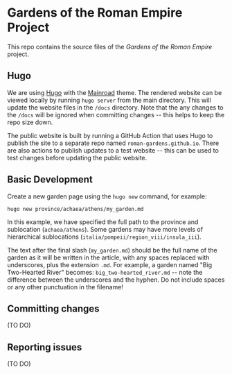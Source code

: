 # Gardens of the Roman Empire Project

This repo contains the source files of the *Gardens of the Roman Empire* project.


## Hugo

We are using [Hugo](https://gohugo.io) with the [Mainroad](https://themes.gohugo.io/mainroad/) theme.  The rendered website can be viewed locally by running `hugo server` from the main directory.  This will update the website files in the `/docs` directory.  Note that the any changes to the `/docs` will be ignored when committing changes -- this helps to keep the repo size down.

The public website is built by running a GitHub Action that uses Hugo to publish the site to a separate repo named `roman-gardens.github.io`.  There are also actions to publish updates to a test website -- this can be used to test changes before updating the public website.


## Basic Development

Create a new garden page using the `hugo new` command, for example:

```hugo new province/achaea/athens/my_garden.md```

In this example, we have specified the full path to the province and sublocation (`achaea/athens`).  Some gardens may have more levels of hierarchical sublocations (`italia/pompeii/region_viii/insula_iii`).

The text after the final slash (`my_garden.md`) should be the full name of the garden as it will be written in the article, with any spaces replaced with underscores, plus the extension `.md`.  For example, a garden named "Big Two-Hearted River" becomes: `big_two-hearted_river.md` -- note the difference between the underscores and the hyphen.  Do not include spaces or any other punctuation in the filename!


## Committing changes

(TO DO)


## Reporting issues

(TO DO)